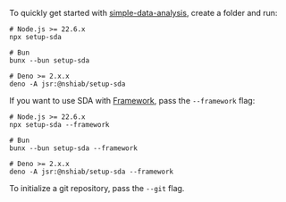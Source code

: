 To quickly get started with
[simple-data-analysis](https://github.com/nshiab/simple-data-analysis), create a
folder and run:

```
# Node.js >= 22.6.x
npx setup-sda

# Bun
bunx --bun setup-sda

# Deno >= 2.x.x
deno -A jsr:@nshiab/setup-sda
```

If you want to use SDA with [Framework](https://github.com/observablehq/framework), pass the `--framework` flag:

```
# Node.js >= 22.6.x
npx setup-sda --framework

# Bun
bunx --bun setup-sda --framework

# Deno >= 2.x.x
deno -A jsr:@nshiab/setup-sda --framework
```

To initialize a git repository, pass the `--git` flag.
